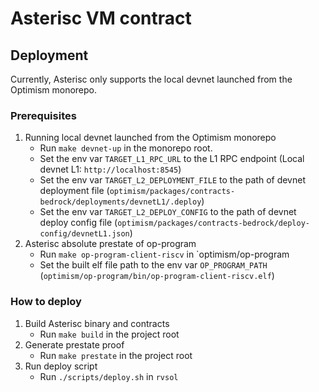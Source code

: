 # Asterisc VM contract

## Deployment
Currently, Asterisc only supports the local devnet launched from the Optimism monorepo.

### Prerequisites
1. Running local devnet launched from the Optimism monorepo
   - Run ```make devnet-up``` in the monorepo root.
   - Set the env var `TARGET_L1_RPC_URL` to the L1 RPC endpoint (Local devnet L1: `http://localhost:8545`)
   - Set the env var `TARGET_L2_DEPLOYMENT_FILE` to the path of devnet deployment file (`optimism/packages/contracts-bedrock/deployments/devnetL1/.deploy`)
   - Set the env var `TARGET_L2_DEPLOY_CONFIG` to the path of devnet deploy config file (`optimism/packages/contracts-bedrock/deploy-config/devnetL1.json`)
2. Asterisc absolute prestate of op-program
   - Run ```make op-program-client-riscv``` in `optimism/op-program
   - Set the built elf file path to the env var `OP_PROGRAM_PATH` (`optimism/op-program/bin/op-program-client-riscv.elf`)

### How to deploy
1. Build Asterisc binary and contracts
   - Run ```make build``` in the project root
2. Generate prestate proof
   - Run ```make prestate``` in the project root
3. Run deploy script
   - Run ```./scripts/deploy.sh``` in `rvsol`
